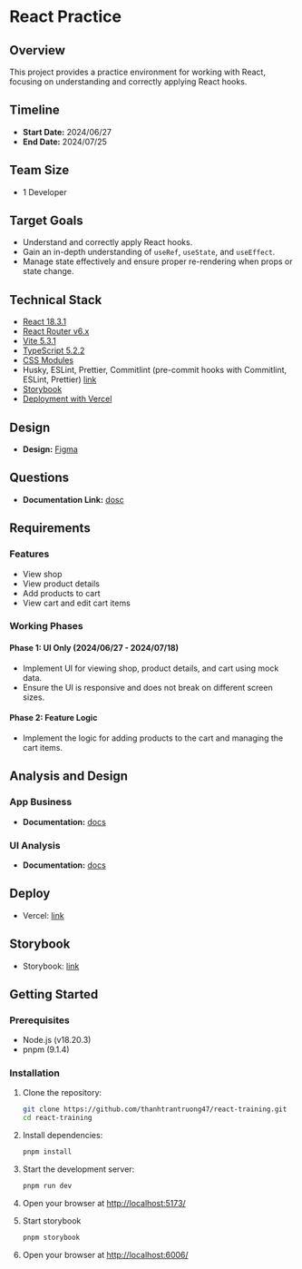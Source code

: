 # React Practice

## Overview

This project provides a practice environment for working with React, focusing on understanding and correctly applying React hooks.

## Timeline

- **Start Date:** 2024/06/27
- **End Date:** 2024/07/25

## Team Size

- 1 Developer

## Target Goals

- Understand and correctly apply React hooks.
- Gain an in-depth understanding of `useRef`, `useState`, and `useEffect`.
- Manage state effectively and ensure proper re-rendering when props or state change.

## Technical Stack

- [React 18.3.1 ](https://react.dev/)
- [React Router v6.x](https://reactrouter.com/en/main)
- [Vite 5.3.1](https://vitejs.dev/)
- [TypeScript 5.2.2]()
- [CSS Modules](https://github.com/css-modules/css-modules)
- Husky, ESLint, Prettier, Commitlint (pre-commit hooks with Commitlint, ESLint, Prettier) [link](https://dev.to/mahmudulhsn/install-husky-in-your-project-for-proper-commit-lint-with-pre-commit-hooks-25b2)
- [Storybook](https://storybook.js.org/)
- [Deployment with Vercel](https://vercel.com/thanhtrantruong47s-projects)

## Design

- **Design:** [Figma](https://www.figma.com/design/7T5SzmuMxYe7HhwhL3ixAn/T-Shirt-Website?node-id=0-1&t=iupeJ3TAWmFjFld4-1)

## Questions

- **Documentation Link:** [dosc](https://docs.google.com/document/d/14Lo0ctHaRxHxAEsgxX2ZWo_QBmTuUThQgSs34IbBTIM/edit?tab=t.0#heading=h.e2h410li9mwt)

## Requirements

### Features

- View shop
- View product details
- Add products to cart
- View cart and edit cart items

### Working Phases

#### Phase 1: UI Only (2024/06/27 - 2024/07/18)

- Implement UI for viewing shop, product details, and cart using mock data.
- Ensure the UI is responsive and does not break on different screen sizes.

#### Phase 2: Feature Logic

- Implement the logic for adding products to the cart and managing the cart items.

## Analysis and Design

### App Business

- **Documentation:** [docs](https://docs.google.com/document/d/1M0jPKMA4CVgFXEtTKElH1NM3ySks7IFOJQd3Rdcq-JQ/edit?tab=t.0#heading=h.smiejlqv6xxf)

### UI Analysis

- **Documentation:** [docs](https://docs.google.com/document/d/1X8t1EMzqnoxgFbV3dnooMd5fjeA-AnhaMauhFNY9Nto/edit)

## Deploy

- Vercel: [link](https://react-training-woad.vercel.app/)

## Storybook

- Storybook: [link](https://6684faab2d0c99a3e93bf145-zajprlwprg.chromatic.com/)

## Getting Started

### Prerequisites

- Node.js (v18.20.3)
- pnpm (9.1.4)

### Installation

1. Clone the repository:

   ```bash
   git clone https://github.com/thanhtrantruong47/react-training.git
   cd react-training
   ```

2. Install dependencies:

   ```bash
   pnpm install
   ```

3. Start the development server:

   ```bash
   pnpm run dev
   ```

4. Open your browser at [http://localhost:5173/](http://localhost:5173/)

5. Start storybook

   ```bash
   pnpm storybook
   ```

6. Open your browser at [http://localhost:6006/](http://localhost:6006/)
